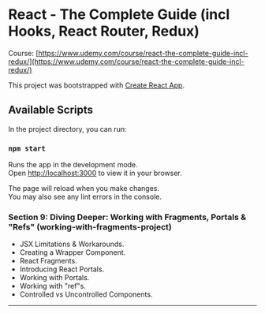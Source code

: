 # React - The Complete Guide (incl Hooks, React Router, Redux)
Course: [https://www.udemy.com/course/react-the-complete-guide-incl-redux/](https://www.udemy.com/course/react-the-complete-guide-incl-redux/)

This project was bootstrapped with [Create React App](https://github.com/facebook/create-react-app).

## Available Scripts

In the project directory, you can run:

### `npm start`

Runs the app in the development mode.\
Open [http://localhost:3000](http://localhost:3000) to view it in your browser.

The page will reload when you make changes.\
You may also see any lint errors in the console.

### Section 9: Diving Deeper: Working with Fragments, Portals & "Refs" (working-with-fragments-project)
- JSX Limitations & Workarounds.
- Creating a Wrapper Component.
- React Fragments.
- Introducing React Portals.
- Working with Portals.
- Working with "ref"s.
- Controlled vs Uncontrolled Components.
---